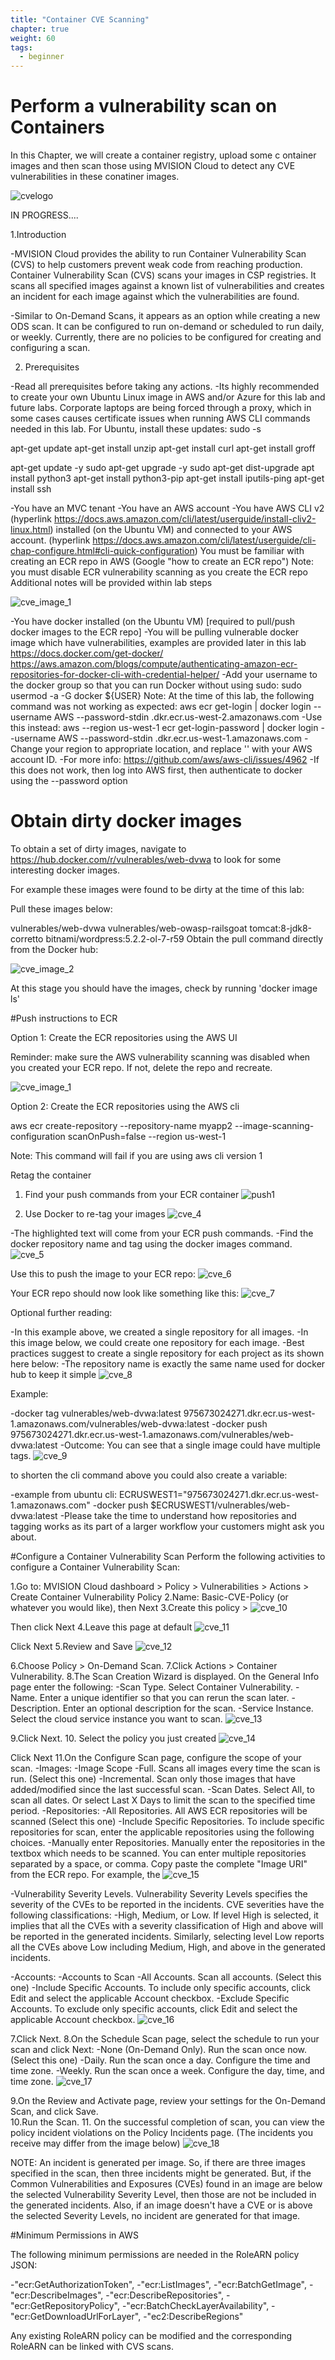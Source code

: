 ```yaml
---
title: "Container CVE Scanning"
chapter: true
weight: 60
tags:
  - beginner
---
```


# Perform a vulnerability scan on Containers

In this Chapter, we will create a container registry, upload some c ontainer images and then scan those using MVISION Cloud to detect any CVE vulnerabilities in these conatiner images.

![cvelogo](cvelogo.jpg?classes=border,shadow)


IN PROGRESS....

1.Introduction

  -MVISION Cloud provides the ability to run Container Vulnerability Scan (CVS) to help customers prevent weak code from reaching production. Container Vulnerability Scan (CVS) scans your images in CSP registries. It scans all specified images against a known list of vulnerabilities and creates an incident for each image against which the vulnerabilities are found.

-Similar to On-Demand Scans, it appears as an option while creating a new ODS scan. It can be configured to run on-demand or scheduled to run daily, or weekly. Currently, there are no policies to be configured for creating and configuring a scan.

2. Prerequisites

-Read all prerequisites before taking any actions.
-Its highly recommended to create your own Ubuntu Linux image in AWS and/or Azure for this lab and future labs.
Corporate laptops are being forced through a proxy, which in some cases causes certificate issues when running AWS CLI commands needed in this lab.
For Ubuntu, install these updates:
sudo -s 

apt-get update
apt-get install unzip
apt-get install curl
apt-get install groff

apt-get update -y sudo apt-get upgrade -y sudo apt-get dist-upgrade
apt install python3
apt-get install python3-pip
apt-get install iputils-ping
apt-get install ssh

-You have an MVC tenant
-You have an AWS account
-You have AWS CLI v2 (hyperlink https://docs.aws.amazon.com/cli/latest/userguide/install-cliv2-linux.html) installed (on the Ubuntu VM) and connected to your AWS account. (hyperlink https://docs.aws.amazon.com/cli/latest/userguide/cli-chap-configure.html#cli-quick-configuration)
You must be familiar with creating  an ECR repo in AWS (Google "how to create an ECR repo")
Note: you must disable ECR vulnerability scanning as you create the ECR repo
Additional notes will be provided within lab steps


![cve_image_1](cve_image_1.jpg?classes=border,shadow)

-You have docker installed (on the Ubuntu VM) [required to pull/push docker images to the ECR repo]
-You will be pulling vulnerable docker image which have vulnerabilities, examples are provided later in this lab
https://docs.docker.com/get-docker/
https://aws.amazon.com/blogs/compute/authenticating-amazon-ecr-repositories-for-docker-cli-with-credential-helper/
-Add your username to the docker group so that you can run Docker without using sudo: sudo usermod -a -G docker ${USER}
Note: At the time of this lab, the following command was not working as expected:  aws ecr get-login | docker login --username AWS --password-stdin <Account-ID>.dkr.ecr.us-west-2.amazonaws.com
-Use this instead:  aws --region us-west-1 ecr get-login-password | docker login --username AWS --password-stdin <Account-ID>.dkr.ecr.us-west-1.amazonaws.com
-Change your region to appropriate location, and replace '<Account-ID>' with your AWS account ID.
-For more info: https://github.com/aws/aws-cli/issues/4962
-If this does not work, then log into AWS first, then authenticate to docker using the --password option
# Obtain dirty docker images

To obtain a set of dirty images, navigate to https://hub.docker.com/r/vulnerables/web-dvwa to look for some interesting docker images.

For example these images were found to be dirty at the time of this lab:

Pull these images below:

vulnerables/web-dvwa
vulnerables/web-owasp-railsgoat
tomcat:8-jdk8-corretto
bitnami/wordpress:5.2.2-ol-7-r59
Obtain the pull command directly from the Docker hub:

![cve_image_2](cve_image_2.jpg?classes=border,shadow)

At this stage you should have the images, check by running 'docker image ls'

#Push instructions to ECR

Option 1: Create the ECR repositories using the AWS UI

Reminder: make sure the AWS vulnerability scanning was disabled when you created your ECR repo. If not, delete the repo and recreate.

![cve_image_1](cve_image_1.jpg?classes=border,shadow)

Option 2: Create the ECR repositories using the AWS cli

aws ecr create-repository --repository-name myapp2 --image-scanning-configuration scanOnPush=false --region us-west-1

Note: This command will fail if you are using aws cli version 1

Retag the container

1. Find your push commands from your ECR container
![push1](push1.jpg?classes=border,shadow)

2. Use Docker to re-tag your images
![cve_4](cve_4.jpg?classes=border,shadow)

-The highlighted text will come from your ECR push commands.
-Find the docker repository name and tag using the docker images command.
![cve_5](cve_5.jpg?classes=border,shadow)

Use this to push the image to your ECR  repo:
![cve_6](cve_6.jpg?classes=border,shadow)

Your ECR repo should now look like something like this:
![cve_7](cve_7.jpg?classes=border,shadow)


Optional further reading:

-In this example above, we created a single repository for all images. 
-In this image below, we could create one repository for each image. 
-Best practices suggest to create a single repository for each project as its shown here below:
-The repository name is exactly the same name used for docker hub to keep it simple
![cve_8](cve_8.jpg?classes=border,shadow)

Example:

-docker tag vulnerables/web-dvwa:latest 975673024271.dkr.ecr.us-west-1.amazonaws.com/vulnerables/web-dvwa:latest
-docker push 975673024271.dkr.ecr.us-west-1.amazonaws.com/vulnerables/web-dvwa:latest
-Outcome: You can see that a single image could have multiple tags.
![cve_9](cve_9.jpg?classes=border,shadow)

to shorten the cli command above you could also create a variable: 

-example from ubuntu cli: ECRUSWEST1="975673024271.dkr.ecr.us-west-1.amazonaws.com"
-docker push $ECRUSWEST1/vulnerables/web-dvwa:latest
-Please take the time to understand how repositories and tagging works as its part of a larger workflow your customers might ask you about.

#Configure a Container Vulnerability Scan
Perform the following activities to configure a Container Vulnerability Scan:

1.Go to: MVISION Cloud dashboard > Policy > Vulnerabilities > Actions > Create Container Vulnerability Policy
2.Name: Basic-CVE-Policy (or whatever you would like), then Next
3.Create this policy > 
![cve_10](cve_10.jpg?classes=border,shadow)

Then click Next
4.Leave this page at default
![cve_11](cve_11.jpg?classes=border,shadow)

Click Next
5.Review and Save
![cve_12](cve_12.jpg?classes=border,shadow)

6.Choose Policy > On-Demand Scan.
7.Click Actions > Container Vulnerability.
8.The Scan Creation Wizard is displayed. On the General Info page enter the following:
-Scan Type. Select Container Vulnerability.
-Name. Enter a unique identifier so that you can rerun the scan later.
-Description. Enter an optional description for the scan. 
-Service Instance. Select the cloud service instance you want to scan.
![cve_13](cve_13.jpg?classes=border,shadow)

9.Click Next. 
10. Select the policy you just created
![cve_14](cve_14.jpg?classes=border,shadow)

Click Next
11.On the Configure Scan page, configure the scope of your scan.
-Images:
-Image Scope
-Full. Scans all images every time the scan is run. (Select this one)
-Incremental. Scan only those images that have added/modified since the last successful scan. 
-Scan Dates. Select All, to scan all dates. Or select Last X Days to limit the scan to the specified time period. 
-Repositories: 
-All Repositories.  All AWS ECR repositories will be scanned (Select this one)
-Include Specific Repositories. To include specific repositories for scan, enter the applicable repositories using the following choices. 
-Manually enter Repositories. Manually enter the repositories in the textbox which needs to be scanned. You can enter multiple repositories separated by a space, or comma. Copy paste the complete "Image URI" from the ECR repo. For example, the 
![cve_15](cve_15.jpg?classes=border,shadow)

-Vulnerability Severity Levels. Vulnerability Severity Levels specifies the severity of the CVEs to be reported in the incidents. CVE severities have the following classifications: 
-High, Medium, or Low. If level High is selected, it implies that all the CVEs with a severity classification of High and above will be reported in the generated incidents. Similarly, selecting level Low reports all the CVEs above Low including Medium, High, and above in the generated incidents.

-Accounts:
-Accounts to Scan
-All Accounts. Scan all accounts. (Select this one)
-Include Specific Accounts. To include only specific accounts, click Edit and select the applicable Account checkbox. 
-Exclude Specific Accounts. To exclude only specific accounts, click Edit and select the applicable Account checkbox.
![cve_16](cve_16.jpg?classes=border,shadow)

7.Click Next. 
8.On the Schedule Scan page, select the schedule to run your scan and click Next:
-None (On-Demand Only). Run the scan once now. (Select this one)
-Daily. Run the scan once a day. Configure the time and time zone. 
-Weekly. Run the scan once a week. Configure the day, time, and time zone.
![cve_17](cve_17.jpg?classes=border,shadow)

9.On the Review and Activate page, review your settings for the On-Demand Scan, and click Save.  
10.Run the Scan.
11. On the successful completion of scan, you can view the policy incident violations on the Policy Incidents page. (The incidents you receive may differ from the image below)
![cve_18](cve_18.jpg?classes=border,shadow)

NOTE: An incident is generated per image. So, if there are three images specified in the scan, then three incidents might be generated. But, if the Common Vulnerabilities and Exposures (CVEs) found in an image are below the selected Vulnerability Severity Level, then those are not be included in the generated incidents. Also, if an image doesn't have a CVE or is above the selected Severity Levels, no incident are generated for that image.

#Minimum Permissions in AWS

The following minimum permissions are needed in the RoleARN policy JSON:

-"ecr:GetAuthorizationToken",
-"ecr:ListImages",
-"ecr:BatchGetImage",
-"ecr:DescribeImages",
-"ecr:DescribeRepositories",
-"ecr:GetRepositoryPolicy",
-"ecr:BatchCheckLayerAvailability",
-"ecr:GetDownloadUrlForLayer",
-"ec2:DescribeRegions"

Any existing RoleARN policy can be modified and the corresponding RoleARN can be linked with CVS scans.
